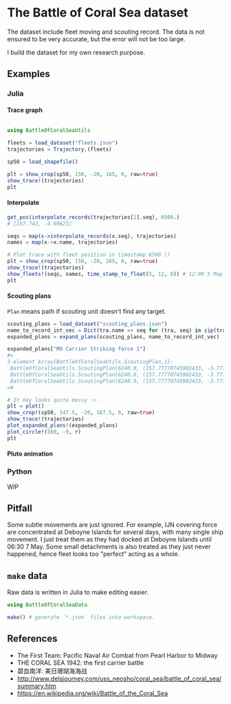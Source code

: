 # The Battle of Coral Sea dataset

The dataset include fleet moving and scouting record. The data is not ensured to be very accurate, but the error will not be too large.

I build the dataset for my own research purpose.

## Examples

### Julia

#### Trace graph

```julia

using BattleOfCoralSeaUtils

fleets = load_dataset("fleets.json")
trajectories = Trajectory.(fleets)

sp50 = load_shapefile()

plt = show_crop(sp50, 150, -20, 165, 0, raw=true)
show_trace!(trajectories)
plt
```

#### Interpolate

```julia
get_pos(interpolate_records(trajectories[1].seq), 6500.)
# [157.742, -4.69623]

seqs = map(x->interpolate_records(x.seq), trajectories)
names = map(x->x.name, trajectories)

# Plot trace with fleet position in timestamp 6500 ()
plt = show_crop(sp50, 150, -20, 165, 0, raw=true)
show_trace!(trajectories)
show_fleets!(seqs, names, time_stamp_to_float(5, 12, 0)) # 12:00 5 May
plt
```

#### Scouting plans

`Plan` means path if scouting unit doesn't find any target.

```julia
scouting_plans = load_dataset("scouting_plans.json")
name_to_record_int_vec = Dict(tra.name => seq for (tra, seq) in zip(trajectories, seqs))
expanded_plans = expand_plans(scouting_plans, name_to_record_int_vec)

expanded_plans["MO Carrier Striking force 1"]
#=
3-element Array{BattleOfCoralSeaUtils.ScoutingPlan,1}:
 BattleOfCoralSeaUtils.ScoutingPlan(6240.0, (157.77770745902433, -3.777813966196954), 6470.0, (158.09957154727985, -5.30227744276514), 140.0, 460.0, 90.0, 37.0)
 BattleOfCoralSeaUtils.ScoutingPlan(6240.0, (157.77770745902433, -3.777813966196954), 6470.0, (158.09957154727985, -5.30227744276514), 130.0, 460.0, 90.0, 37.0)
 BattleOfCoralSeaUtils.ScoutingPlan(6240.0, (157.77770745902433, -3.777813966196954), 6470.0, (158.09957154727985, -5.30227744276514), 150.0, 460.0, 90.0, 37.0)
=#

# It may looks quite messy :< .
plt = plot() 
show_crop!(sp50, 147.5, -20, 167.5, 0, raw=true)
show_trace!(trajectories)
plot_expanded_plans!(expanded_plans)
plot_circle!(160, -9, r)
plt
```

#### Pluto animation

### Python

WIP

## Pitfall

Some subtle movements are just ignored. For example, IJN covering force are concentrated at Deboyne Islands for several days, with many single ship movement. I just treat them as they had docked at Deboyne Islands until 06:30 7 May. Some small detachments is also treated as they just never happened, hence fleet looks too "perfect" acting as a whole.

## `make` data

Raw data is written in Julia to make editing easier. 

```julia
using BattleOfCoralSeaData

make() # generate `*.json` files into workspace.
```

## References

* The First Team: Pacific Naval Air Combat from Pearl Harbor to Midway
* THE CORAL SEA 1942: the first carrier battle
* 碧血南洋: 美日珊瑚海海战
* http://www.delsjourney.com/uss_neosho/coral_sea/battle_of_coral_sea/summary.htm
* https://en.wikipedia.org/wiki/Battle_of_the_Coral_Sea
